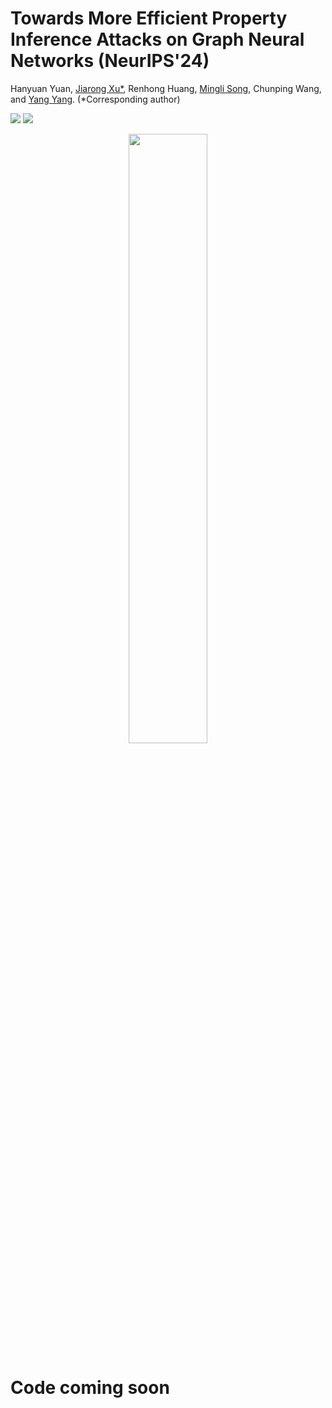 # Towards More Efficient Property Inference Attacks on Graph Neural Networks (NeurIPS'24)

Hanyuan Yuan, <a href='https://galina0217.github.io/'>Jiarong Xu*</a>, Renhong Huang</a>, <a href='https://vipazoo.cn/people/songmingli.html'>Mingli Song</a>, Chunping Wang, and <a href='http://yangy.org/'>Yang Yang</a>. (*Corresponding author)

 <a href='https://neurips.cc/'><img src='https://img.shields.io/badge/Conference-NeurIPS-magenta'></a> 
 <a href='https://github.com/horrible-dong/DNRT/blob/main/LICENSE'><img src='https://img.shields.io/badge/License-Apache--2.0-blue'></a> 

<div align='center'>
<img src='pic/gps.png' style='width: 50%;' />
</div>

# Code coming soon
